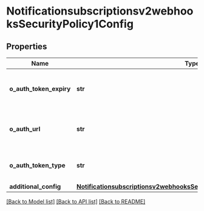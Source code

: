 # Notificationsubscriptionsv2webhooksSecurityPolicy1Config

## Properties
Name | Type | Description | Notes
------------ | ------------- | ------------- | -------------
**o_auth_token_expiry** | **str** | Token expiration for the oAuth server. | [optional] 
**o_auth_url** | **str** | Client direct endpoint to the oAuth server. | [optional] 
**o_auth_token_type** | **str** | Token type for the oAuth config. | [optional] 
**additional_config** | [**Notificationsubscriptionsv2webhooksSecurityPolicy1ConfigAdditionalConfig**](Notificationsubscriptionsv2webhooksSecurityPolicy1ConfigAdditionalConfig.md) |  | [optional] 

[[Back to Model list]](../README.md#documentation-for-models) [[Back to API list]](../README.md#documentation-for-api-endpoints) [[Back to README]](../README.md)


